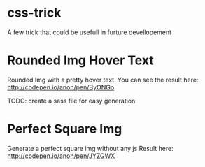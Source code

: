 # css-trick
A few trick that could be usefull in furture devellopement


Rounded Img Hover Text
=====================

Rounded Img with a pretty hover text. You can see the result here: http://codepen.io/anon/pen/ByONGo

TODO: create a sass file for easy generation



Perfect Square Img
==================

Generate a perfect square img without any js
Result here:
http://codepen.io/anon/pen/JYZGWX